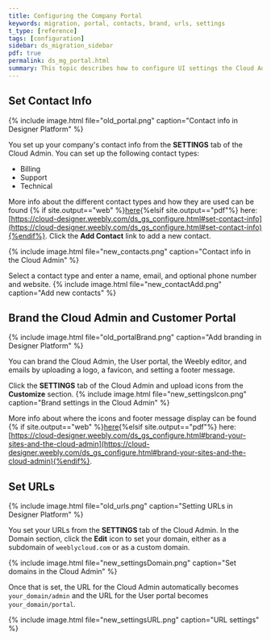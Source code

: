 ```yaml
---
title: Configuring the Company Portal
keywords: migration, portal, contacts, brand, urls, settings
t_type: [reference]
tags: [configuration]
sidebar: ds_migration_sidebar
pdf: true
permalink: ds_mg_portal.html
summary: This topic describes how to configure UI settings the Cloud Admin and the User Portal like contact info and branding.
---
```

## Set Contact Info
{% include image.html file="old_portal.png" caption="Contact info in Designer Platform" %}

You set up your company's contact info from the **SETTINGS** tab of the Cloud Admin. You can set up the following contact types:

* Billing
* Support
* Technical

More info about the different contact types and how they are used can be found {% if site.output=="web" %}[here](ds_gs_configure.html#set-contact-info){%elsif site.output=="pdf"%}
here: [https://cloud-designer.weebly.com/ds_gs_configure.html#set-contact-info](https://cloud-designer.weebly.com/ds_gs_configure.html#set-contact-info){%endif%}. Click the **Add Contact** link to add a new contact.

{% include image.html file="new_contacts.png" caption="Contact info in the Cloud Admin" %}

Select a contact type and enter a name, email, and optional phone number and website.
{% include image.html file="new_contactAdd.png" caption="Add new contacts" %}

## Brand the Cloud Admin and Customer Portal
{% include image.html file="old_portalBrand.png" caption="Add branding in Designer Platform" %}

You can brand the Cloud Admin, the User portal, the Weebly editor, and emails by uploading a logo, a favicon, and setting a footer message.

Click the **SETTINGS** tab of the Cloud Admin and upload icons from the **Customize** section. 
{% include image.html file="new_settingsIcon.png" caption="Brand settings in the Cloud Admin" %}

More info about where the icons and footer message display can be found {% if site.output=="web" %}[here](ds_gs_configure.html#brand-your-sites-and-the-cloud-admin){%elsif site.output=="pdf"%}
here: [https://cloud-designer.weebly.com/ds_gs_configure.html#brand-your-sites-and-the-cloud-admin](https://cloud-designer.weebly.com/ds_gs_configure.html#brand-your-sites-and-the-cloud-admin){%endif%}.

## Set URLs
{% include image.html file="old_urls.png" caption="Setting URLs in Designer Platform" %}

You set your URLs from the **SETTINGS** tab of the Cloud Admin. In the Domain section, click the **Edit** icon to set your domain, either as a subdomain of `weeblycloud.com` or as a custom domain. 

{% include image.html file="new_settingsDomain.png" caption="Set domains in the Cloud Admin" %}

Once that is set, the URL for the Cloud Admin automatically becomes `your_domain/admin` and the URL for the User portal becomes `your_domain/portal`.

{% include image.html file="new_settingsURL.png" caption="URL settings" %}

